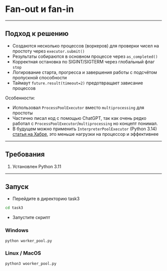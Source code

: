# Fan-out и fan-in

--- 

## Подход к решению

- Создаются несколько процессов (воркеров) для проверки чисел на простоту через `executor.submit()`
- Результаты собираются в основном процессе через `as_completed()` 
- Корректная остановка по SIGINT/SIGTERM через глобальный флаг `stop`
- Логирование старта, прогресса и завершения работы с подсчётом пропускной способности  
- Таймаут `future.result(timeout=2)` предотвращает зависание процессов 

Особенности:  
- Использовал `ProcessPoolExecutor` вместо `multiprocessing` для простоты
- Частично писал код с помощью ChatGPT, так как очень редко работал с `ProcessPoolExecutor`/`multiprocessing` но концепт понимал.  
- В будущем можно применить `InterpreterPoolExecutor` (Python 3.14) [статья на Хабре](https://habr.com/ru/articles/957058/), это меньше нагрузки на процессор и эффективнее

--- 

## Требования

1. Установлен Python 3.11

---

## Запуск

- Перейдите в директорию task3

```bash
cd task3
```
  
- Запустите скрипт
### Windows
```shell
python worker_pool.py
```

### Linux / MacOS
```shell
python3 woorker_pool.py
```

